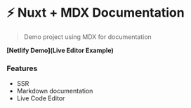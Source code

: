 # ⚡️ Nuxt + MDX Documentation

> Demo project using MDX for documentation

**[Netlify Demo](Live Editor Example)**

### Features
- SSR
- Markdown documentation
- Live Code Editor
